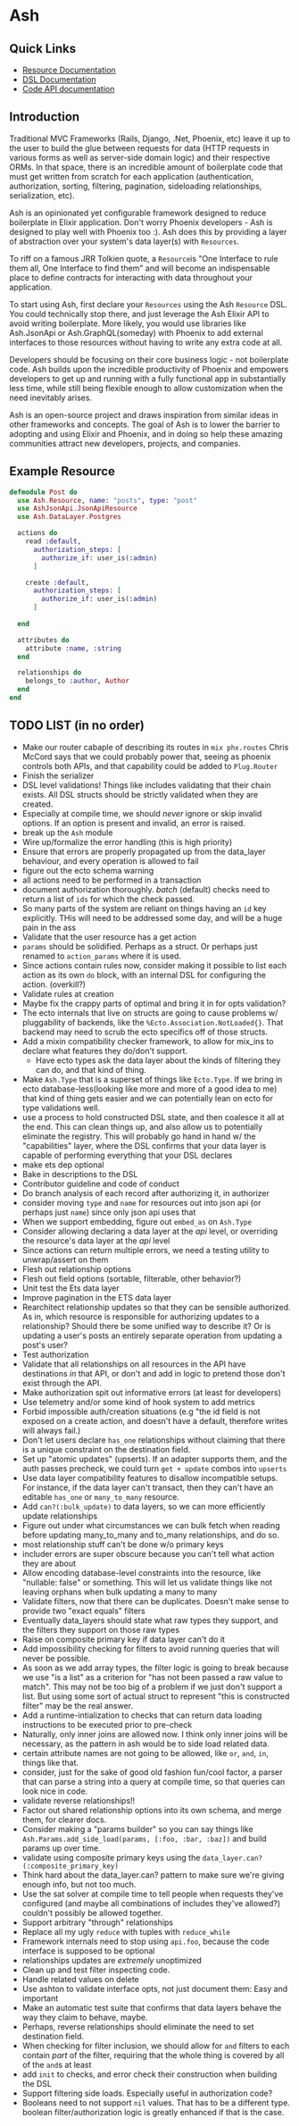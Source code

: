 # Ash

## Quick Links
* [Resource Documentation](https://hexdocs.pm/ash/Ash.Resource.html)
* [DSL Documentation](https://hexdocs.pm/ash/Ash.Resource.DSL.html)
* [Code API documentation](https://hexdocs.pm/ash/Ash.Api.Interface.html)

## Introduction

Traditional MVC Frameworks (Rails, Django, .Net, Phoenix, etc) leave it up to the user to build the glue between requests for data (HTTP requests in various forms as well as server-side domain logic) and their respective ORMs. In that space, there is an incredible amount of boilerplate code that must get written from scratch for each application (authentication, authorization, sorting, filtering, pagination, sideloading relationships, serialization, etc).

Ash is an opinionated yet configurable framework designed to reduce boilerplate in Elixir application. Don't worry Phoenix developers - Ash is designed to play well with Phoenix too :). Ash does this by providing a layer of abstraction over your system's data layer(s) with `Resources`.

To riff on a famous JRR Tolkien quote, a `Resource`is "One Interface to rule them all, One Interface to find them" and will become an indispensable place to define contracts for interacting with data throughout your application.

To start using Ash, first declare your `Resources` using the Ash `Resource` DSL. You could technically stop there, and just leverage the Ash Elixir API to avoid writing boilerplate. More likely, you would use libraries like Ash.JsonApi or Ash.GraphQL(someday) with Phoenix to add external interfaces to those resources without having to write any extra code at all.

Developers should be focusing on their core business logic - not boilerplate code. Ash builds upon the incredible productivity of Phoenix and empowers developers to get up and running with a fully functional app in substantially less time, while still being flexible enough to allow customization when the need inevitably arises.

Ash is an open-source project and draws inspiration from similar ideas in other frameworks and concepts. The goal of Ash is to lower the barrier to adopting and using Elixir and Phoenix, and in doing so help these amazing communities attract new developers, projects, and companies.

## Example Resource
```elixir
defmodule Post do
  use Ash.Resource, name: "posts", type: "post"
  use AshJsonApi.JsonApiResource
  use Ash.DataLayer.Postgres

  actions do
    read :default,
      authorization_steps: [
        authorize_if: user_is(:admin)
      ]

    create :default,
      authorization_steps: [
        authorize_if: user_is(:admin)
      ]
    
  end

  attributes do
    attribute :name, :string
  end

  relationships do
    belongs_to :author, Author
  end
end
```


## TODO LIST (in no order)

* Make our router cabaple of describing its routes in `mix phx.routes` Chris McCord says that we could probably power that, seeing as phoenix controls both APIs, and that capability could be added to `Plug.Router`
* Finish the serializer
* DSL level validations! Things like includes validating that their chain exists. All DSL structs should be strictly validated when they are created.
* Especially at compile time, we should *never* ignore or skip invalid options. If an option is present and invalid, an error is raised.
* break up the `Ash` module
* Wire up/formalize the error handling (this is high priority)
* Ensure that errors are properly propagated up from the data_layer behaviour, and every operation is allowed to fail
* figure out the ecto schema warning
* all actions need to be performed in a transaction
* document authorization thoroughly. *batch* (default) checks need to return a list of `ids` for which the check passed.
* So many parts of the system are reliant on things having an `id` key explicitly. THis will need to be addressed some day, and will be a huge pain in the ass
* Validate that the user resource has a get action
* `params` should be solidified. Perhaps as a struct. Or perhaps just renamed to `action_params` where it is used.
* Since actions contain rules now, consider making it possible to list each action as its own `do` block, with an internal DSL for configuring the action. (overkill?)
* Validate rules at creation
* Maybe fix the crappy parts of optimal and bring it in for opts validation?
* The ecto internals that live on structs are going to cause problems w/ pluggability of backends, like the `%Ecto.Association.NotLoaded{}`. That backend may need to scrub the ecto specifics off of those structs.
* Add a mixin compatibility checker framework, to allow for mix_ins to declare what features they do/don't support.
  * Have ecto types ask the data layer about the kinds of filtering they can do, and that kind of thing.
* Make `Ash.Type` that is a superset of things like `Ecto.Type`. If we bring in ecto database-less(looking like more and more of a good idea to me) that kind of thing gets easier and we can potentially lean on ecto for type validations well.
* use a process to hold constructed DSL state, and then coalesce it all at the end. This can clean things up, and also allow us to potentially eliminate the registry. This will probably go hand in hand w/ the "capabilities" layer, where the DSL confirms that your data layer is capable of performing everything that your DSL declares
* make ets dep optional
* Bake in descriptions to the DSL
* Contributor guideline and code of conduct
* Do branch analysis of each record after authorizing it, in authorizer
* consider moving `type` and `name` for resources out into json api (or perhaps just `name`) since only json api uses that
* When we support embedding, figure out `embed_as` on `Ash.Type`
* Consider allowing declaring a data layer at the *api* level, or overriding the resource's data layer at the *api* level
* Since actions can return multiple errors, we need a testing utility to unwrap/assert on them
* Flesh out relationship options
* Flesh out field options (sortable, filterable, other behavior?)
* Unit test the Ets data layer
* Improve pagination in the ETS data layer
* Rearchitect relationship updates so that they can be sensible authorized. As in, which resource is responsible for authorizing updates to a relationship? Should there be some unified way to describe it? Or is updating a user's posts an entirely separate operation from updating a post's user?
* Test authorization
* Validate that all relationships on all resources in the API have destinations *in* that API, or don't and add in logic to pretend those don't exist through the API.
* Make authorization spit out informative errors (at least for developers)
* Use telemetry and/or some kind of hook system to add metrics
* Forbid impossible auth/creation situations (e.g "the id field is not exposed on a create action, and doesn't have a default, therefore writes will always fail.)
* Don't let users declare `has_one` relationships without claiming that there is a unique constraint on the destination field.
* Set up "atomic updates" (upserts). If an adapter supports them, and the auth passes precheck, we could turn `get + update` combos into `upserts` 
* Use data layer compatibility features to disallow incompatible setups. For instance, if the data layer can't transact, then they can't have an editable `has_one` or `many_to_many` resource.
* Add `can?(:bulk_update)` to data layers, so we can more efficiently update relationships
* Figure out under what circumstances we can bulk fetch when reading before updating many_to_many and to_many relationships, and do so.
* most relationship stuff can't be done w/o primary keys
* includer errors are super obscure because you can't tell what action they are about
* Allow encoding database-level constraints into the resource, like "nullable: false" or something. This will let us validate things like not leaving orphans when bulk updating a many to many
* Validate filters, now that there can be duplicates. Doesn't make sense to provide two "exact equals" filters
* Eventually data_layers should state what raw types they support, and the filters they support on those raw types
* Raise on composite primary key if data layer can't do it
* Add impossibility checking for filters to avoid running queries that will never be possible.
* As soon as we add array types, the filter logic is going to break because we use "is a list" as a criterion for "has not been passed a raw value to match". This may not be too big of a problem if we just don't support a list. But using some sort of actual struct to represent "this is constructed filter" may be the real answer.
* Add a runtime-intialization to checks that can return data loading instructions to be executed prior to pre-check
* Naturally, only inner joins are allowed now. I think only inner joins will be necessary, as the pattern in ash would be to side load related data.
* certain attribute names are not going to be allowed, like `or`, `and`, `in`, things like that.
* consider, just for the sake of good old fashion fun/cool factor, a parser that can parse a string into a query at compile time, so that queries can look nice in code.
* validate reverse relationships!!
* Factor out shared relationship options into its own schema, and merge them, for clearer docs.
* Consider making a "params builder" so you can say things like `Ash.Params.add_side_load(params, [:foo, :bar, :baz])` and build params up over time.
* validate using composite primary keys using the `data_layer.can?(:composite_primary_key)`
* Think hard about the data_layer.can? pattern to make sure we're giving enough info, but not too much.
* Use the sat solver at compile time to tell people when requests they've configured (and maybe all combinations of includes they've allowed?) couldn't possibly be allowed together.
* Support arbitrary "through" relationships
* Replace all my ugly `reduce` with tuples with `reduce_while`
* Framework internals need to stop using `api.foo`, because the code interface
  is supposed to be optional
* relationships updates are *extremely* unoptimized
* Clean up and test filter inspecting code.
* Handle related values on delete
* Use ashton to validate interface opts, not just document them: Easy and important
* Make an automatic test suite that confirms that data layers behave the way
  they claim to behave, maybe.
* Perhaps, reverse relationships should eliminate the need to set destination field.
* When checking for filter inclusion, we should allow for `and` filters to each
  contain *part* of the filter, requiring that the whole thing is covered by all
  of the `and`s at least
* add `init` to checks, and error check their construction when building the DSL
* Support filtering side loads. Especially useful in authorization code?
* Booleans need to not support `nil` values. That has to be a different type.
  boolean filter/authorization logic is greatly enhanced if that is the case.
